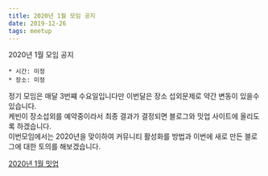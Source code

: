 ```yaml
---
title: 2020년 1월 모임 공지
date: 2019-12-26
tags: meetup
---
```


2020년 1월 모임 공지

```
* 시간: 미정  
* 장소: 미정  
```

정기 모임은 매달 3번쨰 수요일입니다만 이번달은 장소 섭외문제로 약간 변동이 있을수 있습니다.  
케빈이 장소섭외를 예약중이라서 최종 결과가 결정되면 블로그와 밋업 사이트에 올리도록 하겠습니다.  
이번모임에서는 2020년을 맞이하여 커뮤니티 활성화를 방법과 이번에 새로 만든 블로그에 대한 토의를 해보겠습니다.

[2020년 1월 밋업](https://www.meetup.com/Seoul-Elixir-Meetup/events/cvzblrybccbtb/)

